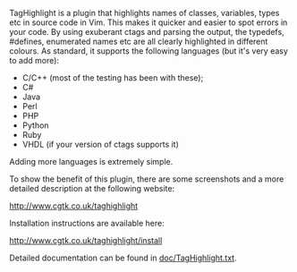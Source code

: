 TagHighlight is a plugin that highlights names of classes, variables, types etc in source code in Vim.  This makes it quicker and easier to spot errors in your code.  By using exuberant ctags and parsing the output, the typedefs, #defines, enumerated names etc are all clearly highlighted in different colours.  As standard, it supports the following languages (but it's very easy to add more):

* C/C++ (most of the testing has been with these);
* C#
* Java
* Perl
* PHP
* Python
* Ruby
* VHDL (if your version of ctags supports it)

Adding more languages is extremely simple.

To show the benefit of this plugin, there are some screenshots and a more detailed description at the following website:

  http://www.cgtk.co.uk/taghighlight

Installation instructions are available here:

  http://www.cgtk.co.uk/taghighlight/install

Detailed documentation can be found in [doc/TagHighlight.txt](https://github.com/abudden/TagHighlight/blob/master/doc/TagHighlight.txt).
